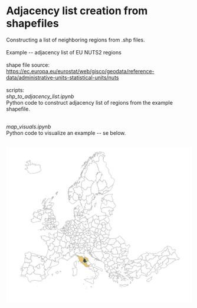 # Adjacency list creation from shapefiles

Constructing a list of neighboring regions from .shp files.<br>
<br>
Example -- adjacency list of EU NUTS2 regions<br>
<br>
shape file source: https://ec.europa.eu/eurostat/web/gisco/geodata/reference-data/administrative-units-statistical-units/nuts<br>
<br>
scripts:<br>
*shp_to_adjacency_list.ipynb*<br/>
Python code to construct adjacency list of regions from the example shapefile.<br/>
<br>

*map_visuals.ipynb*<br/>
Python code to visualize an example -- se below.<br/>
<br/>

![](figures/example_map.png)<br/>
<br/>



